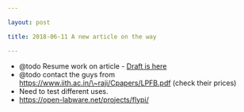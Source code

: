 ```yaml
---

layout: post

title: 2018-06-11 A new article on the way

---
```



-   @todo Resume work on article - [Draft is
    here](/matty/article/matty_article.md)
-   @todo contact the guys from
    https://www.iith.ac.in/\~raji/Cpapers/LPFB.pdf (check their prices)
-   Need to test different uses.
-   https://open-labware.net/projects/flypi/

